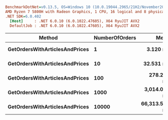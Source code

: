 ``` ini

BenchmarkDotNet=v0.13.5, OS=Windows 10 (10.0.19044.2965/21H2/November2021Update)
AMD Ryzen 7 5800H with Radeon Graphics, 1 CPU, 16 logical and 8 physical cores
.NET SDK=6.0.402
  [Host]     : .NET 6.0.10 (6.0.1022.47605), X64 RyuJIT AVX2
  DefaultJob : .NET 6.0.10 (6.0.1022.47605), X64 RyuJIT AVX2


```
|                         Method | NumberOfOrders |          Mean |       Error |      StdDev |
|------------------------------- |--------------- |--------------:|------------:|------------:|
| **GetOrdersWithArticlesAndPrices** |              **1** |      **3.120 ms** |   **0.0505 ms** |   **0.0448 ms** |
| **GetOrdersWithArticlesAndPrices** |             **10** |     **32.531 ms** |   **0.5344 ms** |   **0.4463 ms** |
| **GetOrdersWithArticlesAndPrices** |            **100** |    **278.244 ms** |   **5.5178 ms** |   **5.6664 ms** |
| **GetOrdersWithArticlesAndPrices** |           **1000** |  **3,014.062 ms** |  **25.4181 ms** |  **23.7761 ms** |
| **GetOrdersWithArticlesAndPrices** |          **10000** | **66,313.544 ms** | **746.4333 ms** | **698.2142 ms** |
